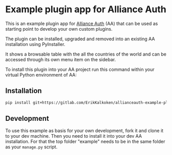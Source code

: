 # Example plugin app for Alliance Auth

This is an example plugin app for [Alliance Auth](https://gitlab.com/allianceauth/allianceauth) (AA) that can be used as starting point to develop your own custom plugins.

The plugin can be installed, upgraded and removed into an existing AA installation using PyInstaller.

It shows a browsable table with the all the countries of the world and can be accessed through its own menu item on the sidebar.

To install this plugin into your AA project run this command within your virtual Python environment of AA:

## Installation

```bash
pip install git+https://gitlab.com/ErikKalkoken/allianceauth-example-plugin
```

## Development

To use this example as basis for your own development, fork it and clone it to your dev machine. Then you need to install it into your dev AA installation. For that the top folder "example" needs to be in the same folder as your `manage.py` script.
